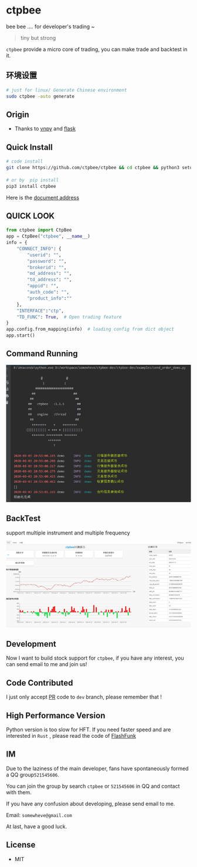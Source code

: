 # ctpbee 
bee bee .... for developer's trading ~  

>  tiny but strong

`ctpbee` provide a micro core of trading, you can make trade and backtest in it.



## 环境设置
```bash
# just for linux/ Generate Chinese environment
sudo ctpbee -auto generate
```
## Origin 

- Thanks to [vnpy](https://github.com/vnpy/vnpy) and [flask](https://github.com/pallets/flask)  

## Quick Install  
```bash
# code install 
git clone https://github.com/ctpbee/ctpbee && cd ctpbee && python3 setup.py install  

# or by  pip install
pip3 install ctpbee
```

Here is the [document address](http://docs.ctpbee.com)  

## QUICK LOOK 
```python
from ctpbee import CtpBee
app = CtpBee("ctpbee", __name__) 
info = {
    "CONNECT_INFO": {
        "userid": "",
        "password": "",
        "brokerid": "",
        "md_address": "",
        "td_address": "",
        "appid": "",
        "auth_code": "",
        "product_info":""
    },
    "INTERFACE":"ctp",
    "TD_FUNC": True,  # Open trading feature
}
app.config.from_mapping(info)  # loading config from dict object
app.start() 
```

## Command Running 

![avatar](source/运行.png)

## BackTest 
support multiple instrument and multiple frequency

![avatar](source/回测.png)


##  Development 
Now I want to build stock support for `ctpbee`, if you have any interest, 
you can send email to me and join us! 

## Code Contributed
I just only accept [PR](https://github.com/ctpbee/ctpbee/compare) code to `dev` branch, please remember that ! 

## High Performance Version 
Python version is too slow for HFT.  If you need faster speed and are interested in `Rust` , 
please read the code of [FlashFunk](https://github.com/HFQR/FlashFunk) 


## IM
Due to the laziness of the main developer, fans have spontaneously formed a QQ group`521545606`. 

You can join the group by search `ctpbee` or `521545606` in QQ and contact with them. 

If you  have any confusion about developing, please send email to me. 

Email: `somewheve@gmail.com`


At last, have a good luck.

## License

- MIT


